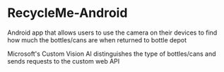 # RecycleMe-Android

Android app that allows users to use the camera on their devices to find how much the bottles/cans are when returned to bottle depot

Microsoft's Custom Vision AI distinguishes the type of bottles/cans and sends requests to the custom web API
